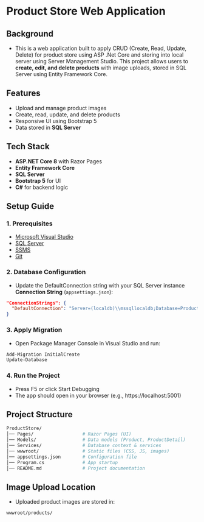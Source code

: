 # Product Store Web Application

## Background
- This is a web application built to apply CRUD (Create, Read, Update, Delete) for product store using ASP .Net Core and storing into local server using Server Management Studio. This project allows users to **create, edit, and delete products** with image uploads, stored in SQL Server using Entity Framework Core.

## Features
- Upload and manage product images
- Create, read, update, and delete products
- Responsive UI using Bootstrap 5
- Data stored in **SQL Server** 

## Tech Stack
- **ASP.NET Core 8** with Razor Pages
- **Entity Framework Core**
- **SQL Server**
- **Bootstrap 5** for UI
- **C#** for backend logic

## Setup Guide

### 1. Prerequisites
- [Microsoft Visual Studio](https://visualstudio.microsoft.com/thank-you-downloading-visual-studio/?sku=Community&channel=Release&version=VS2022&source=VSLandingPage&cid=2030&passive=false)
- [SQL Server](https://go.microsoft.com/fwlink/p/?linkid=2216019&clcid=0x409&culture=en-us&country=us)
- [SSMS](https://aka.ms/ssmsfullsetup)
- [Git](https://git-scm.com/downloads/win)

### 2. Database Configuration
- Update the DefaultConnection string with your SQL Server instance
**Connection String** (`appsettings.json`):
```json
"ConnectionStrings": {
  "DefaultConnection": "Server=(localdb)\\mssqllocaldb;Database=ProductStoreDB;Trusted_Connection=True;MultipleActiveResultSets=true"
}
```
### 3. Apply Migration
- Open Package Manager Console in Visual Studio and run:
```bash
Add-Migration InitialCreate
Update-Database
```
### 4. Run the Project
- Press F5 or click Start Debugging
- The app should open in your browser (e.g., https://localhost:5001)

## Project Structure
```bash
ProductStore/
│── Pages/                  # Razor Pages (UI)
│── Models/                 # Data models (Product, ProductDetail)
│── Services/               # Database context & services
│── wwwroot/                # Static files (CSS, JS, images)
│── appsettings.json        # Configuration file
│── Program.cs              # App startup
│── README.md               # Project documentation
```

## Image Upload Location
- Uploaded product images are stored in:
```bash
wwwroot/products/
```

